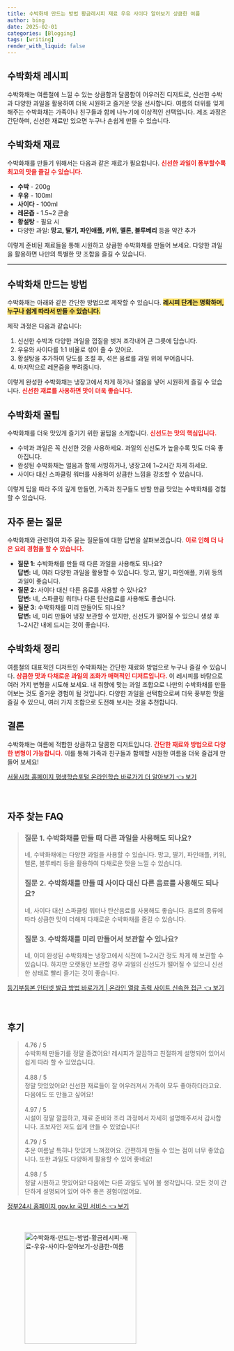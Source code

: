 ```yaml
---
title: 수박화채 만드는 방법 황금레시피 재료 우유 사이다 알아보기 상큼한 여름
author: bing
date: 2025-02-01
categories: [Blogging]
tags: [writing]
render_with_liquid: false
---
```



<h2 id='수박화채_레시피'>수박화채 레시피</h2>

<p>수박화채는 여름철에 느낄 수 있는 상큼함과 달콤함이 어우러진 디저트로, 신선한 수박과 다양한 과일을 활용하여 더욱 시원하고 즐거운 맛을 선사합니다. 여름의 더위를 잊게 해주는 수박화채는 가족이나 친구들과 함께 나누기에 이상적인 선택입니다. 제조 과정은 간단하며, 신선한 재료만 있으면 누구나 손쉽게 만들 수 있습니다.</p>

<h2 id='수박화채_재료'>수박화채 재료</h2>

<p>수박화채를 만들기 위해서는 다음과 같은 재료가 필요합니다. <b><span style="color: #ee2323;">신선한 과일이 풍부할수록 최고의 맛을 즐길 수 있습니다.</span></b></p>

<ul>
    <li><b>수박</b> - 200g</li>
    <li><b>우유</b> - 100ml</li>
    <li><b>사이다</b> - 100ml</li>
    <li><b>레몬즙</b> - 1.5~2 큰술</li>
    <li><b>황설탕</b> - 필요 시</li>
    <li>다양한 과일: <b>망고, 딸기, 파인애플, 키위, 멜론, 블루베리</b> 등을 약간 추가</li>
</ul>

<p>이렇게 준비된 재료들을 통해 시원하고 상큼한 수박화채를 만들어 보세요. 다양한 과일을 활용하면 나만의 특별한 맛 조합을 즐길 수 있습니다.</p>

<hr />

<h2 id='수박화채_만드는방법'>수박화채 만드는 방법</h2>

<p>수박화채는 아래와 같은 간단한 방법으로 제작할 수 있습니다. <b><span style="background-color: #ffe066;">레시피 단계는 명확하며, 누구나 쉽게 따라서 만들 수 있습니다.</span></b></p>

<p>제작 과정은 다음과 같습니다:</p>

<ol>
    <li>신선한 수박과 다양한 과일을 껍질을 벗겨 조각내어 큰 그릇에 담습니다.</li>
    <li>우유와 사이다를 1:1 비율로 섞어 줄 수 있어요.</li>
    <li>황설탕을 추가하여 당도를 조절 후, 섞은 음료를 과일 위에 부어줍니다.</li>
    <li>마지막으로 레몬즙을 뿌려줍니다.</li>
</ol>

<p>이렇게 완성한 수박화채는 냉장고에서 차게 하거나 얼음을 넣어 시원하게 즐길 수 있습니다. <b><span style="color: #ee2323;">신선한 재료를 사용하면 맛이 더욱 좋습니다.</span></b></p>

<h2 id='수박화채_꿀팁'>수박화채 꿀팁</h2>

<p>수박화채를 더욱 맛있게 즐기기 위한 꿀팁을 소개합니다. <b><span style="color: #ee2323;">신선도는 맛의 핵심입니다.</span></b></p>

<ul>
    <li>수박과 과일은 꼭 신선한 것을 사용하세요. 과일의 신선도가 높을수록 맛도 더욱 좋아집니다.</li>
    <li>완성된 수박화채는 얼음과 함께 서빙하거나, 냉장고에 1~2시간 차게 하세요.</li>
    <li>사이다 대신 스파클링 워터를 사용하여 상큼한 느낌을 강조할 수 있습니다.</li>
</ul>

<p>이렇게 팁을 따라 주의 깊게 만들면, 가족과 친구들도 반할 만큼 맛있는 수박화채를 경험할 수 있습니다.</p>

<h2 id='자주묻는질문'>자주 묻는 질문</h2>

<p>수박화채와 관련하여 자주 묻는 질문들에 대한 답변을 살펴보겠습니다. <b><span style="color: #ee2323;">이로 인해 더 나은 요리 경험을 할 수 있습니다.</span></b></p>

<ul>
    <li><b>질문 1:</b> 수박화채를 만들 때 다른 과일을 사용해도 되나요? <br>
    <b>답변:</b> 네, 여러 다양한 과일을 활용할 수 있습니다. 망고, 딸기, 파인애플, 키위 등의 과일이 좋습니다.</li>
    <li><b>질문 2:</b> 사이다 대신 다른 음료를 사용할 수 있나요? <br>
    <b>답변:</b> 네, 스파클링 워터나 다른 탄산음료를 사용해도 좋습니다.</li>
    <li><b>질문 3:</b> 수박화채를 미리 만들어도 되나요? <br>
    <b>답변:</b> 네, 미리 만들어 냉장 보관할 수 있지만, 신선도가 떨어질 수 있으니 생성 후 1~2시간 내에 드시는 것이 좋습니다.</li>
</ul>

<h2 id='수박화채_정리'>수박화채 정리</h2>

<p>여름철의 대표적인 디저트인 수박화채는 간단한 재료와 방법으로 누구나 즐길 수 있습니다. <b><span style="color: #ee2323;">상큼한 맛과 다채로운 과일의 조화가 매력적인 디저트입니다.</span></b> 이 레시피를 바탕으로 여러 가지 변형을 시도해 보세요. 내 취향에 맞는 과일 조합으로 나만의 수박화채를 만들어보는 것도 즐거운 경험이 될 것입니다. 다양한 과일을 선택함으로써 더욱 풍부한 맛을 즐길 수 있으니, 여러 가지 조합으로 도전해 보시는 것을 추천합니다.</p>

<h2 id='결론'>결론</h2>

<p>수박화채는 여름에 적합한 상큼하고 달콤한 디저트입니다. <b><span style="color: #ee2323;">간단한 재료와 방법으로 다양한 변형이 가능합니다.</span></b> 이를 통해 가족과 친구들과 함께할 시원한 여름을 더욱 즐겁게 만들어 보세요!</p>


<p><a class="click-button" title="서울시청 홈페이지 평생학습포털 온라인학습 바로가기 더 알아보기" href="https://greenforu.github.io/posts/%EC%84%9C%EC%9A%B8%EC%8B%9C%EC%B2%AD-%ED%99%88%ED%8E%98%EC%9D%B4%EC%A7%80-%ED%8F%89%EC%83%9D%ED%95%99%EC%8A%B5%ED%8F%AC%ED%84%B8-%EC%98%A8%EB%9D%BC%EC%9D%B8%ED%95%99%EC%8A%B5-%EB%B0%94%EB%A1%9C%EA%B0%80%EA%B8%B0-%EB%8D%94-%EC%95%8C%EC%95%84%EB%B3%B4%EA%B8%B0/" rel="dofollow">서울시청 홈페이지 평생학습포털 온라인학습 바로가기 더 알아보기 👈 보기</a></p><br>
<h2 id='자주_찾는_FAQ'>자주 찾는 FAQ</h2>
<div itemscope="" itemtype="https://schema.org/FAQPage"> 
<blockquote> 
<div itemscope="" itemprop="mainEntity" itemtype="https://schema.org/Question"> 
<h3 itemprop="name">질문 1. 수박화채를 만들 때 다른 과일을 사용해도 되나요? </h3> 
<div itemscope="" itemprop="acceptedAnswer" itemtype="https://schema.org/Answer"> 
<span itemprop="text"> 
<p>네, 수박화채에는 다양한 과일을 사용할 수 있습니다. 망고, 딸기, 파인애플, 키위, 멜론, 블루베리 등을 활용하여 다채로운 맛을 느낄 수 있습니다.</p> 
</span> 
</div> 
</div> 
<div itemscope="" itemprop="mainEntity" itemtype="https://schema.org/Question"> 
<h3 itemprop="name">질문 2. 수박화채를 만들 때 사이다 대신 다른 음료를 사용해도 되나요? </h3> 
<div itemscope="" itemprop="acceptedAnswer" itemtype="https://schema.org/Answer"> 
<span itemprop="text"> 
<p>네, 사이다 대신 스파클링 워터나 탄산음료를 사용해도 좋습니다. 음료의 종류에 따라 상큼한 맛이 더해져 다채로운 수박화채를 즐길 수 있습니다.</p> 
</span> 
</div> 
</div> 
<div itemscope="" itemprop="mainEntity" itemtype="https://schema.org/Question"> 
<h3 itemprop="name">질문 3. 수박화채를 미리 만들어서 보관할 수 있나요? </h3> 
<div itemscope="" itemprop="acceptedAnswer" itemtype="https://schema.org/Answer"> 
<span itemprop="text"> 
<p>네, 이미 완성된 수박화채는 냉장고에서 식전에 1~2시간 정도 차게 해 보관할 수 있습니다. 하지만 오랫동안 보관할 경우 과일의 신선도가 떨어질 수 있으니 신선한 상태로 빨리 즐기는 것이 좋습니다.</p> 
</span> 
</div> 
</div> 
</blockquote> 
</div>
<p><a class="click-button" title="등기부등본 인터넷 발급 방법 바로가기 | 온라인 열람 출력 사이트 신속한 접근" href="https://greenforu.github.io/posts/%EB%93%B1%EA%B8%B0%EB%B6%80%EB%93%B1%EB%B3%B8-%EC%9D%B8%ED%84%B0%EB%84%B7-%EB%B0%9C%EA%B8%89-%EB%B0%A9%EB%B2%95-%EB%B0%94%EB%A1%9C%EA%B0%80%EA%B8%B0-%EC%98%A8%EB%9D%BC%EC%9D%B8-%EC%97%B4%EB%9E%8C-%EC%B6%9C%EB%A0%A5-%EC%82%AC%EC%9D%B4%ED%8A%B8-%EC%8B%A0%EC%86%8D%ED%95%9C-%EC%A0%91%EA%B7%BC/" rel="dofollow">등기부등본 인터넷 발급 방법 바로가기 | 온라인 열람 출력 사이트 신속한 접근 👈 보기</a></p><br>
<h2 id='후기'>후기</h2>
<div itemscope itemtype="https://schema.org/Product">
  <blockquote>
  <div itemprop="review" itemscope itemtype="https://schema.org/Review">
      <div itemprop="reviewRating" itemscope itemtype="https://schema.org/Rating"> <span itemprop="ratingValue">4.76</span> / <span itemprop="bestRating">5</span> </div>
      <span itemprop="reviewBody">수박화채 만들기를 정말 즐겼어요! 레시피가 깔끔하고 친절하게 설명되어 있어서 쉽게 따라 할 수 있었습니다.</span>
  </div>
  <br>
  <div itemprop="review" itemscope itemtype="https://schema.org/Review">
      <div itemprop="reviewRating" itemscope itemtype="https://schema.org/Rating"> <span itemprop="ratingValue">4.88</span> / <span itemprop="bestRating">5</span> </div>
      <span itemprop="reviewBody">정말 맛있었어요! 신선한 재료들이 잘 어우러져서 가족이 모두 좋아하더라고요. 다음에도 또 만들고 싶어요!</span>
  </div>
  <br>
  <div itemprop="review" itemscope itemtype="https://schema.org/Review">
      <div itemprop="reviewRating" itemscope itemtype="https://schema.org/Rating"> <span itemprop="ratingValue">4.97</span> / <span itemprop="bestRating">5</span> </div>
      <span itemprop="reviewBody">시설이 정말 깔끔하고, 재료 준비와 조리 과정에서 자세히 설명해주셔서 감사합니다. 초보자인 저도 쉽게 만들 수 있었습니다!</span>
  </div>
  <br>
  <div itemprop="review" itemscope itemtype="https://schema.org/Review">
      <div itemprop="reviewRating" itemscope itemtype="https://schema.org/Rating"> <span itemprop="ratingValue">4.79</span> / <span itemprop="bestRating">5</span> </div>
      <span itemprop="reviewBody">추운 여름날 특히나 맛있게 느껴졌어요. 간편하게 만들 수 있는 점이 너무 좋았습니다. 또한 과일도 다양하게 활용할 수 있어 좋네요!</span>
  </div>
  <br>
  <div itemprop="review" itemscope itemtype="https://schema.org/Review">
      <div itemprop="reviewRating" itemscope itemtype="https://schema.org/Rating"> <span itemprop="ratingValue">4.98</span> / <span itemprop="bestRating">5</span> </div>
      <span itemprop="reviewBody">정말 시원하고 맛있어요! 다음에는 다른 과일도 넣어 볼 생각입니다. 모든 것이 간단하게 설명되어 있어 아주 좋은 경험이었어요.</span>
  </div>
  </blockquote>
</div>
<p><a class="click-button" title="정부24시 홈페이지 gov.kr 국민 서비스" href="https://greenforu.github.io/posts/%EC%A0%95%EB%B6%8024%EC%8B%9C-%ED%99%88%ED%8E%98%EC%9D%B4%EC%A7%80-gov.kr-%EA%B5%AD%EB%AF%BC-%EC%84%9C%EB%B9%84%EC%8A%A4/" rel="dofollow">정부24시 홈페이지 gov.kr 국민 서비스 👈 보기</a></p><br>
<figure class="image"><img src="https://greenforu.github.io/assets/img/thumbnail/수박화채-만드는-방법-황금레시피-재료-우유-사이다-알아보기-상큼한-여름.webp" alt="수박화채-만드는-방법-황금레시피-재료-우유-사이다-알아보기-상큼한-여름" width="256" height="256"></figure>